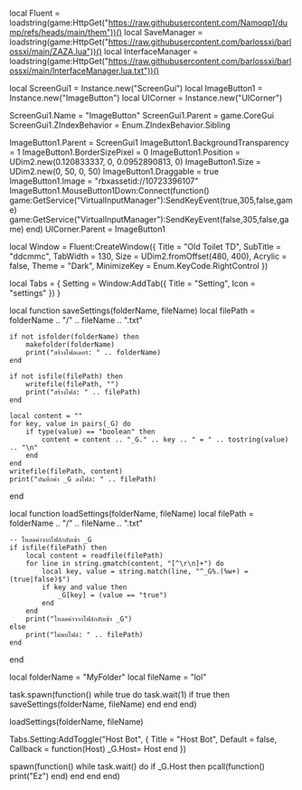 local Fluent = loadstring(game:HttpGet("https://raw.githubusercontent.com/Namoqp1/dump/refs/heads/main/them"))()
local SaveManager = loadstring(game:HttpGet("https://raw.githubusercontent.com/barlossxi/barlossxi/main/ZAZA.lua"))()
local InterfaceManager = loadstring(game:HttpGet("https://raw.githubusercontent.com/barlossxi/barlossxi/main/InterfaceManager.lua.txt"))()

local ScreenGui1 = Instance.new("ScreenGui")
local ImageButton1 = Instance.new("ImageButton")
local UICorner = Instance.new("UICorner")

ScreenGui1.Name = "ImageButton"
ScreenGui1.Parent = game.CoreGui
ScreenGui1.ZIndexBehavior = Enum.ZIndexBehavior.Sibling

ImageButton1.Parent = ScreenGui1
ImageButton1.BackgroundTransparency = 1
ImageButton1.BorderSizePixel = 0
ImageButton1.Position = UDim2.new(0.120833337, 0, 0.0952890813, 0)
ImageButton1.Size = UDim2.new(0, 50, 0, 50)
ImageButton1.Draggable = true
ImageButton1.Image = "rbxassetid://10723396107"
ImageButton1.MouseButton1Down:Connect(function()
	game:GetService("VirtualInputManager"):SendKeyEvent(true,305,false,game)
	game:GetService("VirtualInputManager"):SendKeyEvent(false,305,false,game)
end)
UICorner.Parent = ImageButton1

local Window = Fluent:CreateWindow({
	Title = "Old Toilet TD",
	SubTitle = "ddcmmc",
	TabWidth = 130,
	Size = UDim2.fromOffset(480, 400),
	Acrylic = false, 
	Theme = "Dark",
	MinimizeKey = Enum.KeyCode.RightControl
})

local Tabs = {
	Setting = Window:AddTab({ Title = "Setting", Icon = "settings" })
}

local function saveSettings(folderName, fileName)
	local filePath = folderName .. "/" .. fileName .. ".txt"

	if not isfolder(folderName) then
		makefolder(folderName)
		print("สร้างโฟลเดอร์: " .. folderName)
	end

	if not isfile(filePath) then
		writefile(filePath, "")
		print("สร้างไฟล์: " .. filePath)
	end

	local content = ""
	for key, value in pairs(_G) do
		if type(value) == "boolean" then
			content = content .. "_G." .. key .. " = " .. tostring(value) .. "\n"
		end
	end
	writefile(filePath, content)
	print("บันทึกค่า _G ลงไฟล์: " .. filePath)
end

local function loadSettings(folderName, fileName)
	local filePath = folderName .. "/" .. fileName .. ".txt"

	-- โหลดค่าจากไฟล์กลับเข้า _G
	if isfile(filePath) then
		local content = readfile(filePath)
		for line in string.gmatch(content, "[^\r\n]+") do
			local key, value = string.match(line, "^_G%.(%w+) = (true|false)$")
			if key and value then
				_G[key] = (value == "true")
			end
		end
		print("โหลดค่าจากไฟล์กลับเข้า _G")
	else
		print("ไม่พบไฟล์: " .. filePath)
	end
end


local folderName = "MyFolder"
local fileName = "lol"

task.spawn(function()
	while true do task.wait(1)
		if true then
			saveSettings(folderName, fileName)
		end
	end
end)

loadSettings(folderName, fileName)


Tabs.Setting:AddToggle("Host Bot", {
	Title = "Host Bot",
	Default = false,
	Callback = function(Host)
		_G.Host= Host
	end
})

spawn(function()
	while task.wait() do
		if _G.Host then
			pcall(function()
				print("Ez")
			end)
		end
	end
end)

